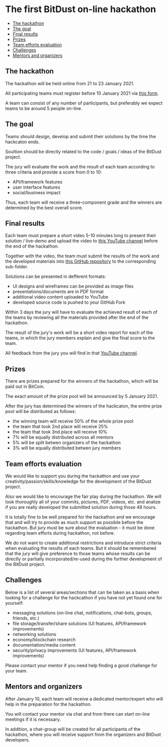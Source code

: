 # The first BitDust on-line hackathon


* [The hackathon](#the-hackathon)
* [The goal](#the-goal)
* [Final results](#final-results)
* [Prizes](#prizes)
* [Team efforts evaluation](#team-efforts-evaluation)
* [Challenges](#challenges)
* [Mentors and organizers](#mentors-and-organizers)



## The hackathon

The hackathon will be held online from 21 to 23 January 2021.

All participating teams must register before 10 January 2021 via [this form]().

A team can consist of any number of participants, but preferably we expect teams to be around 5 people on-line.



## The goal

Teams should design, develop and submit their solutions by the time the hackcaton ends.

Soultion should be directly related to the code / goals / ideas of the BitDust project.

The jury will evaluate the work and the result of each team according to three criteria and provide a score from 0 to 10:

* API/framework features
* user interface features
* social/business impact

Thus, each team will receive a three-component grade and the winners are determined by the best overall score.



## Final results

Each team must prepare a short video 5-10 minutes long to present their solution / live-demo and upload the video to [this YouTube channel]() before the end of the hackathon.

Together with the video, the team must submit the results of the work and the developed materials into [this GitHub repository]() to the corresponding sub-folder.

Solutions can be presented in defferent formats:

* UI designs and wireframes can be provided as image files
* presentations/documents are in PDF format
* additional video content uploaded to YouTube
* developed source code is pushed to your GitHub Fork

Within 3 days the jury will have to evaluate the achieved result of each of the teams by reviewing all the materials provided after the end of the hackathon.

The result of the jury's work will be a short video report for each of the teams, in which the jury members explain and give the final score to the team.

All feedback from the jury you will find in that [YouTube channel]().



## Prizes

There are prizes prepared for the winners of the hackathon, which will be paid out in BitCoin.

The exact amount of the prize pool will be announced by 5 January 2021.

After the jury has determined the winners of the hackcaton, the entire prize pool will be distributed as follows:

* the winning team will receive 50% of the whole prize pool
* the team that took 2nd place will receive 25%
* the team that took 3nd place will receive 10%
* 7% will be equally distributed across all mentors
* 5% will be split betwen organizers of the hackathon
* 3% will be equally distributed betwen jury members



## Team efforts evaluation

We would like to support you during the hackathon and use your creativity/passion/skills/knowledge for the development of the BitDust project.

Also we would like to encourage the fair play during the hackathon. We will look thoroughly all of your commits, pictures, PDF, videos, etc. and analize if you are really developed the submitted solution during those 48 hours.

It is totally fine to be well prepared for the hackathon and we encourage that and will try to provide as much support as possible before the hackathon. But jury must be sure about the evaluation - it must be done regarding team efforts during hackathon, not before.

We do not want to create additional restrictions and introduce strict criteria when evaluating the results of each teams. But it should be remembered that the jury will give preference to those teams whose results can be directly or partially incorporated/re-used during the further development of the BitDust project.



## Challenges

Below is a list of several areas/sections that can be taken as a basis when looking for a challenge for the hackcathon if you have not yet found one for yourself:

* messaging solutions (on-line chat, notifications, chat-bots, groups, friends, etc.)
* file storage/transfer/share solutions (UI features, API/framework improvements)
* networking solutions
* economy/blockchain research
* documentation/media content
* security/privacy improvements (UI features, API/framework improvements)

Please contact your mentor if you need help finding a good challenge for your team.



## Mentors and organizers

After January 10, each team will receive a dedicated mentor/expert who will help in the preparation for the hackathon.

You will contact your mentor via chat and from there can start on-line meetings if it is necessary.

In addition, a chat-group will be created for all participants of the hackathon, where you will receive support from the organizers and BitDust developers.
